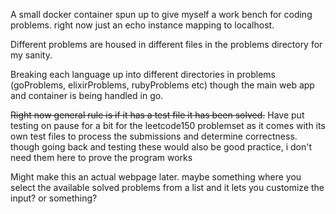 A small docker container spun up to give myself a work bench for coding problems.
right now just an echo instance mapping to localhost. 

Different problems are housed in different files in the problems directory for my sanity. 

Breaking each language up into different directories in problems (goProblems, elixirProblems, rubyProblems etc) though the main web app and container is being handled in go. 

~~Right now general rule is if it has a test file it has been solved.~~
Have put testing on pause for a bit for the leetcode150 problemset as it comes with its own test files to process the submissions and determine correctness. though going back and testing these would also be good practice, i don't need them here to prove the program works

Might make this an actual webpage later. maybe something where you select the available solved problems from a list and it lets you customize the input? or something? 